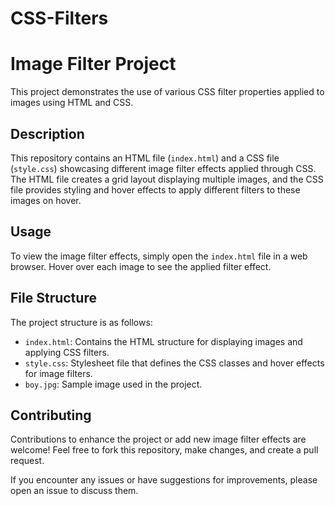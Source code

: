 # CSS-Filters
# Image Filter Project

This project demonstrates the use of various CSS filter properties applied to images using HTML and CSS.

## Description

This repository contains an HTML file (`index.html`) and a CSS file (`style.css`) showcasing different image filter effects applied through CSS. The HTML file creates a grid layout displaying multiple images, and the CSS file provides styling and hover effects to apply different filters to these images on hover.

## Usage

To view the image filter effects, simply open the `index.html` file in a web browser. Hover over each image to see the applied filter effect.

## File Structure

The project structure is as follows:

- `index.html`: Contains the HTML structure for displaying images and applying CSS filters.
- `style.css`: Stylesheet file that defines the CSS classes and hover effects for image filters.
- `boy.jpg`: Sample image used in the project.

## Contributing

Contributions to enhance the project or add new image filter effects are welcome! Feel free to fork this repository, make changes, and create a pull request.

If you encounter any issues or have suggestions for improvements, please open an issue to discuss them.

